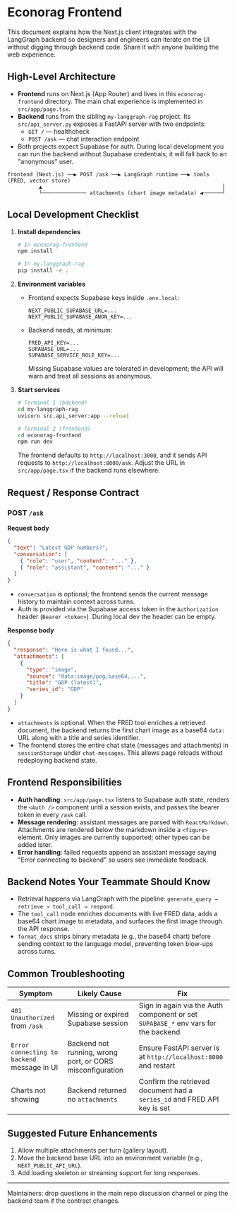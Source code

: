 # Econorag Frontend

This document explains how the Next.js client integrates with the LangGraph
backend so designers and engineers can iterate on the UI without digging through
backend code. Share it with anyone building the web experience.

## High-Level Architecture

- **Frontend** runs on Next.js (App Router) and lives in this `econorag-frontend`
  directory. The main chat experience is implemented in
  `src/app/page.tsx`.
- **Backend** runs from the sibling `my-langgraph-rag` project. Its
  `src/api_server.py` exposes a FastAPI server with two endpoints:
  - `GET /` — healthcheck
  - `POST /ask` — chat interaction endpoint
- Both projects expect Supabase for auth. During local development you can run
  the backend without Supabase credentials; it will fall back to an
  "anonymous" user.

```
frontend (Next.js) ──▶ POST /ask ──▶ LangGraph runtime ──▶ tools (FRED, vector store)
          ▲                                                         │
          └────────────── attachments (chart image metadata) ◀──────┘
```

## Local Development Checklist

1. **Install dependencies**
   ```bash
   # In econorag-frontend
   npm install

   # In my-langgraph-rag
   pip install -e .
   ```

2. **Environment variables**
   - Frontend expects Supabase keys inside `.env.local`:
     ```env
     NEXT_PUBLIC_SUPABASE_URL=...
     NEXT_PUBLIC_SUPABASE_ANON_KEY=...
     ```
   - Backend needs, at minimum:
     ```env
     FRED_API_KEY=...
     SUPABASE_URL=...
     SUPABASE_SERVICE_ROLE_KEY=...
     ```
     Missing Supabase values are tolerated in development; the API will warn and
     treat all sessions as anonymous.

3. **Start services**
   ```bash
   # Terminal 1 (backend)
   cd my-langgraph-rag
   uvicorn src.api_server:app --reload

   # Terminal 2 (frontend)
   cd econorag-frontend
   npm run dev
   ```
   The frontend defaults to `http://localhost:3000`, and it sends API requests
   to `http://localhost:8000/ask`. Adjust the URL in `src/app/page.tsx` if the
   backend runs elsewhere.

## Request / Response Contract

### POST `/ask`

**Request body**
```json
{
  "text": "Latest GDP numbers?",
  "conversation": [
    { "role": "user", "content": "..." },
    { "role": "assistant", "content": "..." }
  ]
}
```
- `conversation` is optional; the frontend sends the current message history to
  maintain context across turns.
- Auth is provided via the Supabase access token in the `Authorization` header
  (`Bearer <token>`). During local dev the header can be empty.

**Response body**
```json
{
  "response": "Here is what I found...",
  "attachments": [
    {
      "type": "image",
      "source": "data:image/png;base64,...",
      "title": "GDP (latest)",
      "series_id": "GDP"
    }
  ]
}
```
- `attachments` is optional. When the FRED tool enriches a retrieved document,
  the backend returns the first chart image as a base64 `data:` URL along with a
  title and series identifier.
- The frontend stores the entire chat state (messages and attachments) in
  `sessionStorage` under `chat-messages`. This allows page reloads without
  redeploying backend state.

## Frontend Responsibilities

- **Auth handling**: `src/app/page.tsx` listens to Supabase auth state, renders
  the `<Auth />` component until a session exists, and passes the bearer token in
  every `/ask` call.
- **Message rendering**: assistant messages are parsed with `ReactMarkdown`.
  Attachments are rendered below the markdown inside a `<figure>` element. Only
  images are currently supported; other types can be added later.
- **Error handling**: failed requests append an assistant message saying
  "Error connecting to backend" so users see immediate feedback.

## Backend Notes Your Teammate Should Know

- Retrieval happens via LangGraph with the pipeline:
  `generate_query → retrieve → tool_call → respond`.
- The `tool_call` node enriches documents with live FRED data, adds a base64
  chart image to metadata, and surfaces the first image through the API
  response.
- `format_docs` strips binary metadata (e.g., the base64 chart) before sending
  context to the language model, preventing token blow-ups across turns.

## Common Troubleshooting

| Symptom | Likely Cause | Fix |
| --- | --- | --- |
| `401 Unauthorized` from `/ask` | Missing or expired Supabase session | Sign in again via the Auth component or set `SUPABASE_*` env vars for the backend |
| `Error connecting to backend` message in UI | Backend not running, wrong port, or CORS misconfiguration | Ensure FastAPI server is at `http://localhost:8000` and restart | 
| Charts not showing | Backend returned no `attachments` | Confirm the retrieved document had a `series_id` and FRED API key is set |

## Suggested Future Enhancements

1. Allow multiple attachments per turn (gallery layout).
2. Move the backend base URL into an environment variable (e.g.,
   `NEXT_PUBLIC_API_URL`).
3. Add loading skeleton or streaming support for long responses.

---
Maintainers: drop questions in the main repo discussion channel or ping the
backend team if the contract changes.
